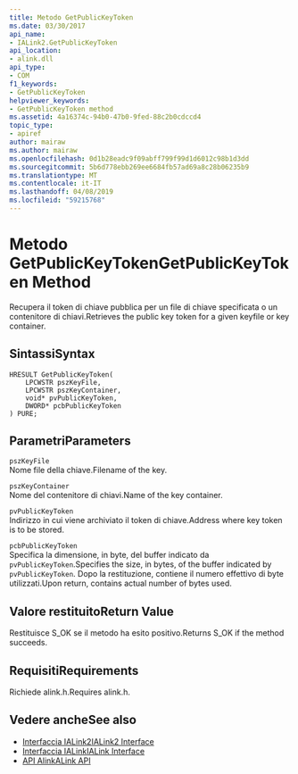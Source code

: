```yaml
---
title: Metodo GetPublicKeyToken
ms.date: 03/30/2017
api_name:
- IALink2.GetPublicKeyToken
api_location:
- alink.dll
api_type:
- COM
f1_keywords:
- GetPublicKeyToken
helpviewer_keywords:
- GetPublicKeyToken method
ms.assetid: 4a16374c-94b0-47b0-9fed-88c2b0cdccd4
topic_type:
- apiref
author: mairaw
ms.author: mairaw
ms.openlocfilehash: 0d1b28eadc9f09abff799f99d1d6012c98b1d3dd
ms.sourcegitcommit: 5b6d778ebb269ee6684fb57ad69a8c28b06235b9
ms.translationtype: MT
ms.contentlocale: it-IT
ms.lasthandoff: 04/08/2019
ms.locfileid: "59215768"
---
```

# <a name="getpublickeytoken-method"></a><span data-ttu-id="e256c-102">Metodo GetPublicKeyToken</span><span class="sxs-lookup"><span data-stu-id="e256c-102">GetPublicKeyToken Method</span></span>
<span data-ttu-id="e256c-103">Recupera il token di chiave pubblica per un file di chiave specificata o un contenitore di chiavi.</span><span class="sxs-lookup"><span data-stu-id="e256c-103">Retrieves the public key token for a given keyfile or key container.</span></span>  
  
## <a name="syntax"></a><span data-ttu-id="e256c-104">Sintassi</span><span class="sxs-lookup"><span data-stu-id="e256c-104">Syntax</span></span>  
  
```  
HRESULT GetPublicKeyToken(  
    LPCWSTR pszKeyFile,  
    LPCWSTR pszKeyContainer,  
    void* pvPublicKeyToken,  
    DWORD* pcbPublicKeyToken  
) PURE;  
```  
  
## <a name="parameters"></a><span data-ttu-id="e256c-105">Parametri</span><span class="sxs-lookup"><span data-stu-id="e256c-105">Parameters</span></span>  
 `pszKeyFile`  
 <span data-ttu-id="e256c-106">Nome file della chiave.</span><span class="sxs-lookup"><span data-stu-id="e256c-106">Filename of the key.</span></span>  
  
 `pszKeyContainer`  
 <span data-ttu-id="e256c-107">Nome del contenitore di chiavi.</span><span class="sxs-lookup"><span data-stu-id="e256c-107">Name of the key container.</span></span>  
  
 `pvPublicKeyToken`  
 <span data-ttu-id="e256c-108">Indirizzo in cui viene archiviato il token di chiave.</span><span class="sxs-lookup"><span data-stu-id="e256c-108">Address where key token is to be stored.</span></span>  
  
 `pcbPublicKeyToken`  
 <span data-ttu-id="e256c-109">Specifica la dimensione, in byte, del buffer indicato da `pvPublicKeyToken`.</span><span class="sxs-lookup"><span data-stu-id="e256c-109">Specifies the size, in bytes, of the buffer indicated by `pvPublicKeyToken`.</span></span> <span data-ttu-id="e256c-110">Dopo la restituzione, contiene il numero effettivo di byte utilizzati.</span><span class="sxs-lookup"><span data-stu-id="e256c-110">Upon return, contains actual number of bytes used.</span></span>  
  
## <a name="return-value"></a><span data-ttu-id="e256c-111">Valore restituito</span><span class="sxs-lookup"><span data-stu-id="e256c-111">Return Value</span></span>  
 <span data-ttu-id="e256c-112">Restituisce S_OK se il metodo ha esito positivo.</span><span class="sxs-lookup"><span data-stu-id="e256c-112">Returns S_OK if the method succeeds.</span></span>  
  
## <a name="requirements"></a><span data-ttu-id="e256c-113">Requisiti</span><span class="sxs-lookup"><span data-stu-id="e256c-113">Requirements</span></span>  
 <span data-ttu-id="e256c-114">Richiede alink.h.</span><span class="sxs-lookup"><span data-stu-id="e256c-114">Requires alink.h.</span></span>  
  
## <a name="see-also"></a><span data-ttu-id="e256c-115">Vedere anche</span><span class="sxs-lookup"><span data-stu-id="e256c-115">See also</span></span>

- [<span data-ttu-id="e256c-116">Interfaccia IALink2</span><span class="sxs-lookup"><span data-stu-id="e256c-116">IALink2 Interface</span></span>](../../../../docs/framework/unmanaged-api/alink/ialink2-interface.md)
- [<span data-ttu-id="e256c-117">Interfaccia IALink</span><span class="sxs-lookup"><span data-stu-id="e256c-117">IALink Interface</span></span>](../../../../docs/framework/unmanaged-api/alink/ialink-interface.md)
- [<span data-ttu-id="e256c-118">API Alink</span><span class="sxs-lookup"><span data-stu-id="e256c-118">ALink API</span></span>](../../../../docs/framework/unmanaged-api/alink/index.md)
